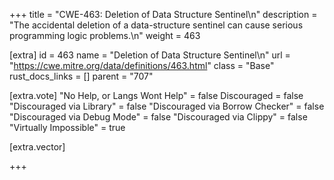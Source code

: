 +++
title = "CWE-463: Deletion of Data Structure Sentinel\n"
description = "The accidental deletion of a data-structure sentinel can cause serious programming logic problems.\n"
weight = 463

[extra]
id = 463
name = "Deletion of Data Structure Sentinel\n"
url = "https://cwe.mitre.org/data/definitions/463.html"
class = "Base"
rust_docs_links = []
parent = "707"

[extra.vote]
"No Help, or Langs Wont Help" = false
Discouraged = false
"Discouraged via Library" = false
"Discouraged via Borrow Checker" = false
"Discouraged via Debug Mode" = false
"Discouraged via Clippy" = false
"Virtually Impossible" = true

[extra.vector]

+++